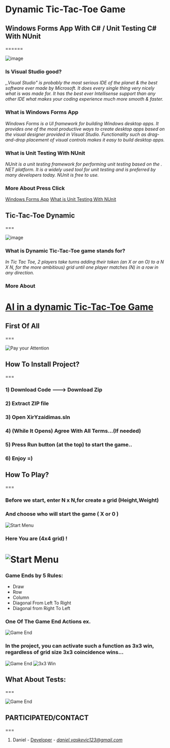 **Dynamic Tic-Tac-Toe Game**
======

## Windows Forms App With C# / Unit Testing C# With NUnit 

======

![image](https://1000logos.net/wp-content/uploads/2020/08/Visual-Studio-Logo.png)

### Is Visual Studio good?

*,,Visual Studio" is probably the most serious IDE of the planet & the best software ever made by Microsoft. It does every single thing very nicely what is was made for. It has the best ever Intellisense support than any other IDE what makes your coding experience much more smooth & faster.*

### What is Windows Forms App

*Windows Forms is a UI framework for building Windows desktop apps. It provides one of the most productive ways to create desktop apps based on the visual designer provided in Visual Studio. Functionality such as drag-and-drop placement of visual controls makes it easy to build desktop apps.*

### What is Unit Testing With NUnit 

*NUnit is a unit testing framework for performing unit testing based on the . NET platform. It is a widely used tool for unit testing and is preferred by many developers today. NUnit is free to use.*

### More About Press Click

[Windows Forms App](https://docs.microsoft.com/en-us/visualstudio/ide/step-1-create-a-windows-forms-application-project?view=vs-2019)
[What is Unit Testing With NUnit ](https://docs.microsoft.com/en-us/dotnet/core/testing/unit-testing-with-nunit)

## Tic-Tac-Toe Dynamic
===

![image](https://upload.wikimedia.org/wikipedia/commons/thumb/3/32/Tic_tac_toe.svg/600px-Tic_tac_toe.svg.png)

### What is Dynamic Tic-Tac-Toe game stands for?

*In Tic Tac Toe, 2 players take turns adding their token (an X or an O) to a N X N, for the more ambitious) grid until one player matches (N) in a row in any direction.*

### More About

[AI in a dynamic Tic-Tac-Toe Game](https://www.gamedev.net/forums/topic/482376-ai-in-a-dynamic-tic-tac-toe-game/)
===

## First Of All
===

![Pay your Attention](images/Form_To.png)

## How To Install Project? 
===

### 1) Download Code ---> Download Zip
### 2) Extract ZIP file
### 3) Open XirYzaidimas.sln
### 4) (While It Opens) Agree With All Terms...(If needed)
### 5) Press Run button (at the top) to start the game..
### 6) Enjoy =)

## How To Play?
===

### Before we start, enter N x N,for create a grid (Height,Weight)
### And choose who will start the game ( X or 0 )

![Start Menu](images/STartProject.png)


### Here You are (4x4 grid) !

![Start Menu](images/4x4GameAfterStart.png)
===

### Game Ends by 5 Rules:
- Draw
- Row
- Column
- Diagonal From Left To Right
- Diagonal from Right To Left


### One Of The Game End Actions ex.
![Game End](images/ProjectGameEndWInning.png)

### In the project, you can activate such a function as 3x3 win, regardless of grid size 3x3 coincidence wins... 

![Game End](images/3x3GameWinner.png)
![3x3 Win](images/3x3Win.png)


## What About Tests:
===

![Game End](images/ProjectTests.png)


## PARTICIPATED/CONTACT
===

1. Daniel - [Developer](https://www.greatsampleresume.com/job-responsibilities/it-developer-responsibilities/) - *daniel.vaskevic123@gmail.com*

